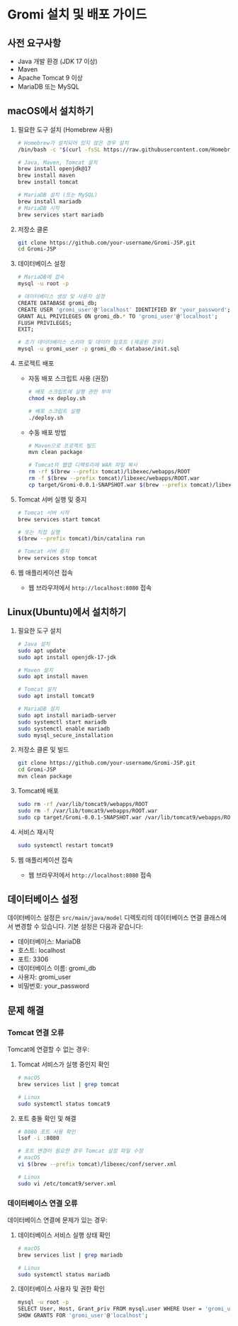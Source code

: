 # Gromi 설치 및 배포 가이드

## 사전 요구사항
- Java 개발 환경 (JDK 17 이상)
- Maven
- Apache Tomcat 9 이상
- MariaDB 또는 MySQL

## macOS에서 설치하기
1. 필요한 도구 설치 (Homebrew 사용)
   ```bash
   # Homebrew가 설치되어 있지 않은 경우 설치
   /bin/bash -c "$(curl -fsSL https://raw.githubusercontent.com/Homebrew/install/HEAD/install.sh)"
   
   # Java, Maven, Tomcat 설치
   brew install openjdk@17
   brew install maven
   brew install tomcat
   
   # MariaDB 설치 (또는 MySQL)
   brew install mariadb
   # MariaDB 시작
   brew services start mariadb
   ```

2. 저장소 클론
   ```bash
   git clone https://github.com/your-username/Gromi-JSP.git
   cd Gromi-JSP
   ```

3. 데이터베이스 설정
   ```bash
   # MariaDB에 접속
   mysql -u root -p
   
   # 데이터베이스 생성 및 사용자 설정
   CREATE DATABASE gromi_db;
   CREATE USER 'gromi_user'@'localhost' IDENTIFIED BY 'your_password';
   GRANT ALL PRIVILEGES ON gromi_db.* TO 'gromi_user'@'localhost';
   FLUSH PRIVILEGES;
   EXIT;
   
   # 초기 데이터베이스 스키마 및 데이터 임포트 (제공된 경우)
   mysql -u gromi_user -p gromi_db < database/init.sql
   ```

4. 프로젝트 배포
   - 자동 배포 스크립트 사용 (권장)
     ```bash
     # 배포 스크립트에 실행 권한 부여
     chmod +x deploy.sh
     
     # 배포 스크립트 실행
     ./deploy.sh
     ```
   
   - 수동 배포 방법
     ```bash
     # Maven으로 프로젝트 빌드
     mvn clean package
     
     # Tomcat의 웹앱 디렉토리에 WAR 파일 복사
     rm -rf $(brew --prefix tomcat)/libexec/webapps/ROOT
     rm -f $(brew --prefix tomcat)/libexec/webapps/ROOT.war
     cp target/Gromi-0.0.1-SNAPSHOT.war $(brew --prefix tomcat)/libexec/webapps/ROOT.war
     ```

5. Tomcat 서버 실행 및 중지
   ```bash
   # Tomcat 서버 시작
   brew services start tomcat
   
   # 또는 직접 실행
   $(brew --prefix tomcat)/bin/catalina run
   
   # Tomcat 서버 중지
   brew services stop tomcat
   ```

6. 웹 애플리케이션 접속
   - 웹 브라우저에서 `http://localhost:8080` 접속

## Linux(Ubuntu)에서 설치하기
1. 필요한 도구 설치
   ```bash
   # Java 설치
   sudo apt update
   sudo apt install openjdk-17-jdk
   
   # Maven 설치
   sudo apt install maven
   
   # Tomcat 설치
   sudo apt install tomcat9
   
   # MariaDB 설치
   sudo apt install mariadb-server
   sudo systemctl start mariadb
   sudo systemctl enable mariadb
   sudo mysql_secure_installation
   ```

2. 저장소 클론 및 빌드
   ```bash
   git clone https://github.com/your-username/Gromi-JSP.git
   cd Gromi-JSP
   mvn clean package
   ```

3. Tomcat에 배포
   ```bash
   sudo rm -rf /var/lib/tomcat9/webapps/ROOT
   sudo rm -f /var/lib/tomcat9/webapps/ROOT.war
   sudo cp target/Gromi-0.0.1-SNAPSHOT.war /var/lib/tomcat9/webapps/ROOT.war
   ```

4. 서비스 재시작
   ```bash
   sudo systemctl restart tomcat9
   ```

5. 웹 애플리케이션 접속
   - 웹 브라우저에서 `http://localhost:8080` 접속

## 데이터베이스 설정
데이터베이스 설정은 `src/main/java/model` 디렉토리의 데이터베이스 연결 클래스에서 변경할 수 있습니다. 기본 설정은 다음과 같습니다:

- 데이터베이스: MariaDB
- 호스트: localhost
- 포트: 3306
- 데이터베이스 이름: gromi_db
- 사용자: gromi_user
- 비밀번호: your_password

## 문제 해결

### Tomcat 연결 오류
Tomcat에 연결할 수 없는 경우:
1. Tomcat 서비스가 실행 중인지 확인
   ```bash
   # macOS
   brew services list | grep tomcat
   
   # Linux
   sudo systemctl status tomcat9
   ```
2. 포트 충돌 확인 및 해결
   ```bash
   # 8080 포트 사용 확인
   lsof -i :8080
   
   # 포트 변경이 필요한 경우 Tomcat 설정 파일 수정
   # macOS
   vi $(brew --prefix tomcat)/libexec/conf/server.xml
   
   # Linux
   sudo vi /etc/tomcat9/server.xml
   ```

### 데이터베이스 연결 오류
데이터베이스 연결에 문제가 있는 경우:
1. 데이터베이스 서비스 실행 상태 확인
   ```bash
   # macOS
   brew services list | grep mariadb
   
   # Linux
   sudo systemctl status mariadb
   ```
2. 데이터베이스 사용자 및 권한 확인
   ```bash
   mysql -u root -p
   SELECT User, Host, Grant_priv FROM mysql.user WHERE User = 'gromi_user';
   SHOW GRANTS FOR 'gromi_user'@'localhost';
   ```
